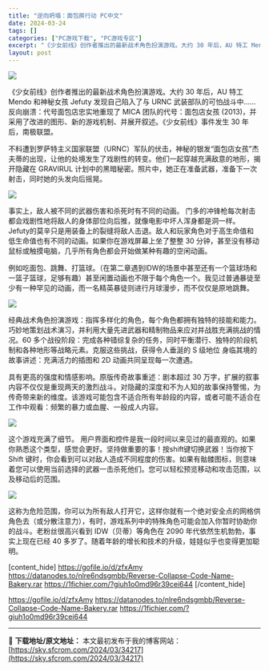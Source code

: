 ```yaml
---
title: "逆向坍塌：面包房行动 PC中文"
date: 2024-03-24
tags: []
categories: ["PC游戏下载", "PC游戏专区"]
excerpt: "《少女前线》创作者推出的最新战术角色扮演游戏。大约 30 年后，AU 特工 Mendo 和神秘女孩 Jefuty 发现自己陷入了与 URNC 武装部队的可怕战斗中……反向崩溃：代号面包店忠实地重现了 MICA 团队的代号：面包店女孩 (2013)，并采用了改进的图形、新的游戏机制、并展开叙述。《少女&hellip;"
layout: post
---
```


<img class="aligncenter" src="https://sky.sfcrom.com/wp-content/uploads/2024/03/20240329094654-c7edb.jpeg" />

《少女前线》创作者推出的最新战术角色扮演游戏。大约 30 年后，AU 特工 Mendo 和神秘女孩 Jefuty 发现自己陷入了与 URNC 武装部队的可怕战斗中……反向崩溃：代号面包店忠实地重现了 MICA 团队的代号：面包店女孩 (2013)，并采用了改进的图形、新的游戏机制、并展开叙述。《少女前线》事件发生 30 年后，南极联盟。

不料遭到罗萨特主义国家联盟（URNC）军队的伏击，神秘的银发“面包店女孩”杰夫蒂的出现，让他的处境发生了戏剧性的转变。他们一起穿越充满敌意的地形，揭开隐藏在 GRAVIRUL 计划中的黑暗秘密。照片中，她正在准备武器，准备下一次射击，同时她的头发向后摇晃。

<img src="https://sky.sfcrom.com/wp-content/uploads/2024/03/20240329094656-4c910.jpeg" />

事实上，敌人被不同的武器伤害和杀死时有不同的动画。
门多的冲锋枪每次射击都会戏剧性地将敌人的身体部位向后推，就像电影中坏人浑身都是洞一样。Jefuty的莫辛只是用装备上的裂缝将敌人击退。敌人和玩家角色对于高生命值和低生命值也有不同的动画。如果你在游戏屏幕上坐了整整 30 分钟，甚至没有移动鼠标或触摸电脑，几乎所有角色都会开始做某种有趣的空闲动画。

例如吃面包、跳舞、打篮球。（在第二章遇到IDW的场景中甚至还有一个篮球场和一篮子篮球，足够有趣）甚至闲置动画也不限于每个角色一个。我见过普通暴徒至少有一种罕见的动画，而一名精英暴徒则进行月球漫步，而不仅仅是原地跳舞。

<img src="https://sky.sfcrom.com/wp-content/uploads/2024/03/20240329094657-c2402.jpeg" />

经典战术角色扮演游戏：指挥多样化的角色，每个角色都拥有独特的技能和能力。
巧妙地策划战术演习，并利用大量先进武器和精制物品来应对并战胜充满挑战的情况。60 多个战役阶段：完成各种错综复杂的任务，同时平衡潜行、独特的阶段机制和各种地形等战略元素。克服这些挑战，获得令人垂涎的 S 级地位 身临其境的故事讲述：充满活力的插图和 2D 动画共同呈现每一次遭遇。

具有更高的强度和情感影响。原版传奇故事重述：剧本超过 30 万字，扩展的叙事内容不仅仅是重现两天的激烈战斗。对隐藏的深度和不为人知的故事保持警惕，为传奇带来新的维度。该游戏可能包含不适合所有年龄段的内容，或者可能不适合在工作中观看：频繁的暴力或血腥、一般成人内容。

<img src="https://sky.sfcrom.com/wp-content/uploads/2024/03/20240329094700-ba943.jpeg" />

这个游戏充满了细节。
用户界面和控件是我一段时间以来见过的最直观的。如果你熟悉这个类型，感觉会更好。坚持做重要的事！按shift键切换武器！当你按下 Shift 键时，你会看到可以对敌人造成不同程度的伤害。如果有骷髅图标，则意味着您可以使用当前选择的武器一击杀死他们。您可以轻松预览移动和攻击范围，以及移动后的范围。

<img src="https://sky.sfcrom.com/wp-content/uploads/2024/03/20240329094704-8393d.jpeg" />

这称为危险范围，你可以为所有敌人打开它，这样你就有一个绝对安全点的网格供角色去（或分散注意力），有时，游戏系列中的特殊角色可能会加入你暂时协助你的战斗。老粉丝很高兴看到 IDW（贝蒂）等角色在 2090 年代依然生机勃勃，事实上现在已经 40 多岁了。随着年龄的增长和技术的升级，娃娃似乎也变得更加聪明。

[content_hide]
https://gofile.io/d/zfxAmy
https://datanodes.to/nlre6ndsgmbb/Reverse-Collapse-Code-Name-Bakery.rar
https://1fichier.com/?giuh1o0md96r39cei644
[/content_hide]

<!--wechatfans start-->
https://gofile.io/d/zfxAmy
https://datanodes.to/nlre6ndsgmbb/Reverse-Collapse-Code-Name-Bakery.rar
https://1fichier.com/?giuh1o0md96r39cei644
<!--wechatfans end-->

---
📖 **下载地址/原文地址：** 本文最初发布于我的博客网站：[https://sky.sfcrom.com/2024/03/34217](https://sky.sfcrom.com/2024/03/34217)
